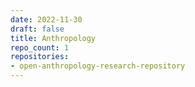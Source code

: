 ```yaml
---
date: 2022-11-30
draft: false
title: Anthropology
repo_count: 1
repositories:
- open-anthropology-research-repository
---
```



